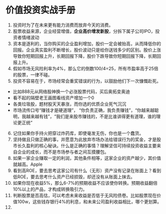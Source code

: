 # 价值投资实战手册

1. 投资时为了在未来更有能力消费而放弃今天的消费。
2. 股票收益来源，企业经营增值，**企业高价增发新股**，分拆下属子公司IPO，投资者情绪波动
3. 资本是逐利的，当你购买的企业盈利增加，股价一定会被抬高，从而降低你的回报。企业真实盈利不断增长，股价波动只是给你送钱多少的区别。股价上涨导致你短期回报上升，长期回报下降，股价下跌导致你短期回报下降，长期回报上升。
4. 假如市场无风险利率为4%，那么它的倒数100/4=25，所有市盈率高于25倍的股票，一律不碰。
5. 投资不容易在于，市场经常会重奖错误的行为，以鼓励他们下一次慷慨赴死。
  - 比如888元从网络股神换一个必涨股票代码，买后奥拓变奥迪
  - 看不起的隔壁老王画图看线资产增加一个0
  - 各类垃圾股，题材股天天暴涨，而你选的优质企业死气沉沉
  - 市场流传口号“赚钱才是硬道理”， “你负责正确，我负责赚钱”，“你越来越聪明，我越来越有钱”，“我们是来股市赚钱的，不是比谁讲得更有道理，谁的理论更正统”
6. 记住如果你手持火把穿过炸药库，即使毫发无伤，你也是一个蠢货。
7. 坚持做且只做正确的事，并愿意为此放弃市场办法给错误行为的奖金，才是股市长久盈利的核心秘诀。什么是正确的事情？理解坚信可持续投资收益主要来自企业的成长，而不是市场参与者之间互摸腰包。
8. 如果一家企业赚取一定的利润，其他条件相等，这家企业的资产越少，其价值就越高。Apple
9. 看到高ROE，要去思考这家公司有什么（无形）资产没有记录在账面上？看到低ROE，要去思考什么资产已经损毁，却还没有从账面上抹去。
10. 如果你现在收益5%，那么6-7%的预期收益不应该使你转换。预期收益翻倍10%以上的产品，才构成转换吸引力。
11. 判断股票是否高估，可以考虑未来收益是否低于无风险债卷。比如股票现在价值100w，这些钱存银行4%的利息，和未来公司盈利收益相比，哪个更划算。
12. 
